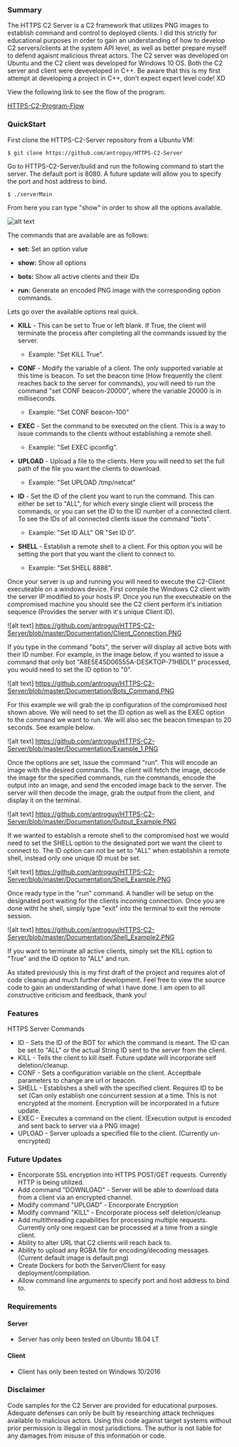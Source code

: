 ### Summary
The HTTPS C2 Server is a C2 framework that utilizes PNG images to establish command and control to deployed clients. I did this strictly for educational purposes in order to gain an understanding of how to develop C2 servers/clients at the system API level, as well as better prepare myself to defend agaisnt malicious threat actors. The C2 server was developed on Ubuntu and the C2 client was developed for Windows 10 OS. Both the C2 server and client were deveveloped in C++. Be aware that this is my first attempt at developing a project in C++, don't expect expert level code! XD

View the following link to see the flow of the program. 

[HTTPS-C2-Program-Flow](https://github.com/antroguy/HTTPS-C2-Server/tree/master/Documentation/C2_HTTPS_Program_Flow.pdf)

### QuickStart
First clone the HTTPS-C2-Server repository from a Ubuntu VM:
```
$ git clone https://github.com/antroguy/HTTPS-C2-Server
```
Go to HTTPS-C2-Server/build and run the following command to start the server. The default port is 8080. A future update will allow you to specify the port and host address to bind. 
```
$ ./serverMain
```
From here you can type "show" in order to show all the options available.

![alt text](https://github.com/antroguy/HTTPS-C2-Server/blob/master/Documentation/Show-Command.PNG)

The commands that are available are as follows:

* **set:**  Set an option value

* **show:** Show all options

* **bots:** Show all active clients and their IDs

* **run:**  Generate an encoded PNG image with the corresponding option commands. 

Lets go over the available options real quick.

* **KILL** - This can be set to True or left blank. If True, the client will terminate the process after completing all the commands issued by the server. 
  * Example: "Set KILL True".
 
* **CONF** - Modify the variable of a client. The only supported variable at this time is beacon. To set the beacon time (How frequently the client reaches back to the server for commands), you will need to run the command "set CONF beacon-20000", where the variable 20000 is in milliseconds.
  * Example: "Set CONF beacon-100"

* **EXEC** - Set the command to be executed on the client. This is a way to issue commands to the clients without establishing a remote shell.
  * Example: "Set EXEC ipconfig".
 
* **UPLOAD** - Upload a file to the clients. Here you will need to set the full path of the file you want the clients to download.
  * Example: "Set UPLOAD /tmp/netcat"

* **ID** - Set the ID of the client you want to run the command. This can either be set to "ALL", for which every single client will process the commands, or you can set the ID to the ID number of a connected client. To see the IDs of all connected clients issue the command "bots".
  * Example: "Set ID ALL" OR "Set ID 0".

* **SHELL** - Establish a remote shell to a client. For this option you will be setting the port that you want the client to connect to.
  * Example: "Set SHELL 8888".

Once your server is up and running you will need to execute the C2-Client executeable on a windows device. First compile the Windows C2 client with the server IP modified to your hosts IP. Once you run the executeable on the compromised machine you should see the C2 client perform it's initiation sequence (Provides the server with it's unique Client ID).

![alt text] https://github.com/antroguy/HTTPS-C2-Server/blob/master/Documentation/Client_Connection.PNG

If you type in the command "bots", the server will display all active bots with their ID number. For example, in the image below, if you wanted to issue a command that only bot "A8E5E45D06555A-DESKTOP-71HBDL1" processed, you would need to set the ID option to "0".

![alt text] https://github.com/antroguy/HTTPS-C2-Server/blob/master/Documentation/Bots_Command.PNG

For this example we will grab the ip configuration of the compromised host shown above. We will need to set the ID option as well as the EXEC option to the command we want to run. We will also sec the beacon timespan to 20 seconds. See example below.

![alt text] https://github.com/antroguy/HTTPS-C2-Server/blob/master/Documentation/Example_1.PNG

Once the options are set, issue the command "run". This will encode an image with the desired commands. The client will fetch the image, decode the image for the specified commands, run the commands, encode the output into an image, and send the encoded image back to the server. The server will then decode the image, grab the output from the client, and display it on the terminal.

![alt text] https://github.com/antroguy/HTTPS-C2-Server/blob/master/Documentation/Output_Example.PNG

If we wanted to establish a remote shell to the compromised host we would need to set the SHELL option to the designated port we want the client to connect to. The ID option can not be set to "ALL" when establishin a remote shell, instead only one unique ID must be set. 

![alt text] https://github.com/antroguy/HTTPS-C2-Server/blob/master/Documentation/Shell_Example.PNG

Once ready type in the "run" command. A handler will be setup on the designated port waiting for the clients incoming connection. Once you are done witht he shell, simply type "exit" into the terminal to exit the remote session. 

![alt text] https://github.com/antroguy/HTTPS-C2-Server/blob/master/Documentation/Shell_Example2.PNG

If you want to terminate all active clients, simply set the KILL option to "True" and the ID option to "ALL" and run.

As stated previously this is my first draft of the project and requires alot of code cleanup and much further development. Feel free to view the source code to gain an understanding of what i have done. I am open to all constructive criticism and feedback, thank you! 

### Features
HTTPS Server Commands
* ID   - Sets the ID of the BOT for which the command is meant. The ID can be set to "ALL" or the actual String ID sent to the server from the client. 
* KILL - Tells the client to kill itself. Future update will incorporate self deletion/cleanup.
* CONF - Sets a configuration variable on the client. Acceptbale parameters to change are url or beacon.
* SHELL - Establishes a shell with the specified client. Requires ID to be set (Can only establish one concurrent session at a time. This is not encrypted at the moment. Encryption will be incorporated in a future update. 
* EXEC - Executes a command on the client. (Execution output is encoded and sent back to server via a PNG image)
* UPLOAD - Server uploads a specified file to the client. (Currently un-encrypted)

### Future Updates
* Encorporate SSL encryption into HTTPS POST/GET requests. Currently HTTP is being utilized.
* Add command "DOWNLOAD" - Server will be able to download data from a client via an encrypted channel. 
* Modify command "UPLOAD" - Encorporate Encryption
* Modify command "KILL" - Encorporate process self deletion/cleanup
* Add multithreading capabilities for processing multiple requests. Currently only one request can be processed at a time from a single client. 
* Ability to alter URL that C2 clients will reach back to.
* Ability to upload any RGBA file for encoding/decoding messages. (Current default image is default.png)
* Create Dockers for both the Server/Client for easy deployment/compilation.
* Allow command line arguments to specify port and host address to bind to.

### Requirements
#### Server
* Server has only been tested on Ubuntu 18.04 LT
#### Client
* Client has only been tested on Windows 10/2016

### Disclaimer
Code samples for the C2 Server are provided for educational purposes. Adequate defenses can only be built by researching attack techniques available to malicious actors. Using this code against target systems without prior permission is illegal in most jurisdictions. The author is not liable for any damages from misuse of this information or code.
